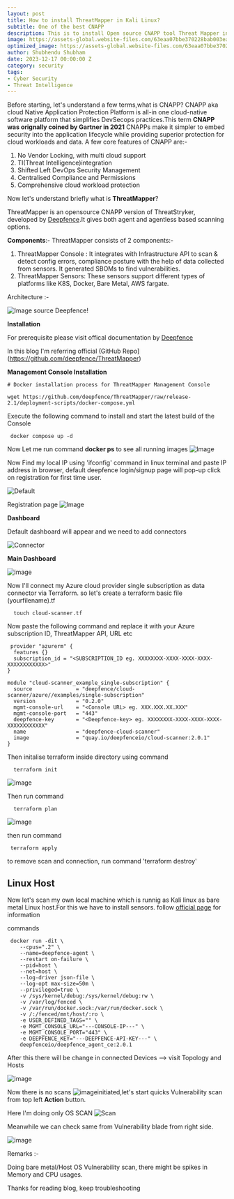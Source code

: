 ```yaml
---
layout: post
title: How to install ThreatMapper in Kali Linux?
subtitle: One of the best CNAPP
description: This is to install Open source CNAPP tool Threat Mapper in Kali Machine
image: https://assets-global.website-files.com/63eaa07bbe370228bab003ea/644292bf096fd43dfd6532d4_image2-p-800.png
optimized_image: https://assets-global.website-files.com/63eaa07bbe370228bab003ea/644292bf096fd43dfd6532d4_image2-p-800.png
author: Shubhendu Shubham
date: 2023-12-17 00:00:00 Z
category: security
tags:
- Cyber Security
- Threat Intelligence
---
```

Before starting, let's understand a few terms,what is CNAPP?
CNAPP aka cloud Native Application Protection Platform is all-in one cloud-native software platform that simplifies DevSecops practices.This term **CNAPP was orignally coined by Gartner in 2021** CNAPPs make it simpler to embed security into the application lifecycle while providing superior protection for cloud workloads and data. A few core features of CNAPP are:-

1. No Vendor Locking, with multi cloud support
2. TI(Threat Intelligence)integration
3. Shifted Left DevOps Security Management
4. Centralised Compliance and Permissions 
5. Comprehensive cloud workload protection

Now let's understand briefly what is **ThreatMapper**?

ThreatMapper is an opensource CNAPP version of ThreatStryker, developed by [Deepfence](https://www.deepfence.io/threatmapper).It gives both agent and agentless based scanning options.

**Components**:-
ThreatMapper consists of 2 components:-
1. ThreatMapper Console : It integrates with Infrastructure API to scan & detect config errors, compliance posture with the help of data collected from sensors. It generated SBOMs to find vulnerabilities.
2. ThreatMapper Sensors: These sensors support different types of platforms like K8S, Docker, Bare Metal, AWS fargate.

Architecture :-

![Image source Deepfence!](https://community.deepfence.io/threatmapper/assets/images/threatmapper-components-5df1ba6044bd031a7f541358814bb9ed.jpg "Image source Deepfence")

**Installation**

For prerequisite please visit offical documentation by [Deepfence](https://community.deepfence.io/threatmapper/docs/console/requirements/)

In this blog I'm referring official (GitHub Repo](https://github.com/deepfence/ThreatMapper)

**Management Console Installation**
```
# Docker installation process for ThreatMapper Management Console

wget https://github.com/deepfence/ThreatMapper/raw/release-2.1/deployment-scripts/docker-compose.yml
```
Execute the following command to install and start the latest build of the Console
```
 docker compose up -d
```
Now Let me run command **docker ps** to see all running images 
![Image](https://res.cloudinary.com/hugs4bugs/image/upload/v1702884578/hugs4bugs/Screenshot_2023-12-18_12_58_26_ow04dq.png "Docker Image")

Now Find my local IP using 'ifconfig' command in linux terminal and paste IP address in browser, default deepfence login/signup page will pop-up click on registration for first time user.

![Default](https://res.cloudinary.com/hugs4bugs/image/upload/v1702884832/hugs4bugs/login_mwfroo.jpg)

Registration page ![Image](https://res.cloudinary.com/hugs4bugs/image/upload/v1702884913/hugs4bugs/reg_hbppbs.jpg)

**Dashboard**

Default dashboard will appear and we need to add connectors

![Connector](https://res.cloudinary.com/hugs4bugs/image/upload/v1702885100/hugs4bugs/dashboard_r7w2uj.jpg)

**Main Dashboard**

![image](https://res.cloudinary.com/hugs4bugs/image/upload/v1702886176/hugs4bugs/dass_opjiqk.jpg)

Now I'll connect my Azure cloud provider single subscription as data connector via Terraform.
so let's create a terraform basic file (yourfilename).tf

```
  touch cloud-scanner.tf
```

Now paste the following command and replace it with your Azure subscription ID, ThreatMapper API, URL etc

```
 provider "azurerm" {
  features {}
  subscription_id = "<SUBSCRIPTION_ID eg. XXXXXXXX-XXXX-XXXX-XXXX-XXXXXXXXXXXX>"
}

module "cloud-scanner_example_single-subscription" {
  source              = "deepfence/cloud-scanner/azure//examples/single-subscription"
  version             = "0.2.0"
  mgmt-console-url    = "<Console URL> eg. XXX.XXX.XX.XXX"
  mgmt-console-port   = "443"
  deepfence-key       = "<Deepfence-key> eg. XXXXXXXX-XXXX-XXXX-XXXX-XXXXXXXXXXXX"
  name                = "deepfence-cloud-scanner"
  image               = "quay.io/deepfenceio/cloud-scanner:2.0.1"
}
```
Then initalise terraform inside directory using command

```
  terraform init
```

![image](https://res.cloudinary.com/hugs4bugs/image/upload/v1702886516/hugs4bugs/tff_ithxuc.png)

Then run command 

```
  terraform plan
```
![image](https://res.cloudinary.com/hugs4bugs/image/upload/v1702887309/hugs4bugs/tf_bjb2l8.png)

then run command 

```
 terraform apply
```
to remove scan and connection, run command 'terraform destroy'

## Linux Host  

Now let's scan my own local machine which is runnig as Kali linux as bare metal Linux host.For this we have to install sensors. follow [official page](https://community.deepfence.io/threatmapper/docs/v2.0/sensors/docker/) for information 

commands

```
 docker run -dit \
    --cpus=".2" \
    --name=deepfence-agent \
    --restart on-failure \
    --pid=host \
    --net=host \
    --log-driver json-file \
    --log-opt max-size=50m \
    --privileged=true \
    -v /sys/kernel/debug:/sys/kernel/debug:rw \
    -v /var/log/fenced \
    -v /var/run/docker.sock:/var/run/docker.sock \
    -v /:/fenced/mnt/host/:ro \
    -e USER_DEFINED_TAGS="" \
    -e MGMT_CONSOLE_URL="---CONSOLE-IP---" \
    -e MGMT_CONSOLE_PORT="443" \
    -e DEEPFENCE_KEY="---DEEPFENCE-API-KEY---" \
    deepfenceio/deepfence_agent_ce:2.0.1
```
After this there will be change in connected Devices --> visit Topology and Hosts

![image](https://res.cloudinary.com/hugs4bugs/image/upload/v1702888100/hugs4bugs/kali_baflg5.jpg)

Now there is no scans ![image](https://res.cloudinary.com/hugs4bugs/image/upload/v1702888251/hugs4bugs/noscan_duznsu.jpg)initiated,let's start quicks Vulnerability scan from top left **Action** button.

Here I'm doing only OS SCAN
![Scan](https://res.cloudinary.com/hugs4bugs/image/upload/v1702888469/hugs4bugs/sp_dewc0c.jpg)

Meanwhile we can check same from Vulnerability blade from right side.

![image](https://res.cloudinary.com/hugs4bugs/image/upload/v1702888658/hugs4bugs/vb_pawxws.jpg)

Remarks :- 

Doing bare metal/Host OS Vulnerability scan, there might be spikes in Memory and CPU usages.

Thanks for reading blog, keep troubleshooting 